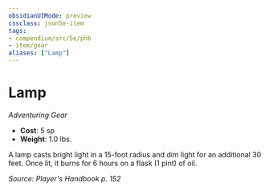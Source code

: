 ```yaml
---
obsidianUIMode: preview
cssclass: json5e-item
tags:
- compendium/src/5e/phb
- item/gear
aliases: ["Lamp"]
---
```

# Lamp
*Adventuring Gear*  

- **Cost**: 5 sp
- **Weight**: 1.0 lbs.

A lamp casts bright light in a 15-foot radius and dim light for an additional 30 feet. Once lit, it burns for 6 hours on a flask (1 pint) of oil.

*Source: Player's Handbook p. 152*